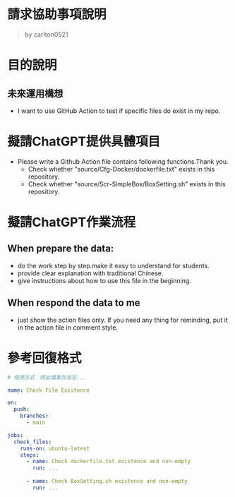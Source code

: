 請求協助事項說明
========
> by carlton0521

# 目的說明

## 未來運用構想

- I want to  use GitHub Action to test if specific files do exist in my repo. 

# 擬請ChatGPT提供具體項目

- Please write a Github Action file contains following functions.Thank you.
  * Check whether "source/Cfg-Docker/dockerfile.txt" exists in this repository.
  * Check whether "source/Scr-SimpleBox/BoxSetting.sh" exists in this repository.

# 擬請ChatGPT作業流程

## When prepare the data:
- do the work step by step.make it easy to understand for students.
- provide clear explanation with traditional Chinese.
- give instructions about how to use this file in the beginning.

## When respond the data to me
- just show the action files only. If you need any thing for reminding, put it in the action file in comment style.

# 參考回復格式

```yaml
# 使用方式：將此檔案存放在...

name: Check File Existence

on:
  push:
    branches:
      - main

jobs:
  check_files:
    runs-on: ubuntu-latest
    steps:
      - name: Check dockerfile.txt existence and non-empty
        run: ...
          
      - name: Check BoxSetting.sh existence and non-empty
        run: ...
```